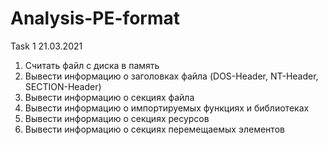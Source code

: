 # Analysis-PE-format
Task 1 21.03.2021
1. Считать файл с диска в память
2. Вывести информацию о заголовках файла (DOS-Header, NT-Header, SECTION-Header)
3. Вывести информацию о секциях файла
4. Вывести информацию о импортируемых функциях и библиотеках
5. Вывести информацию о секциях ресурсов
6. Вывести информацию о секциях перемещаемых элементов
